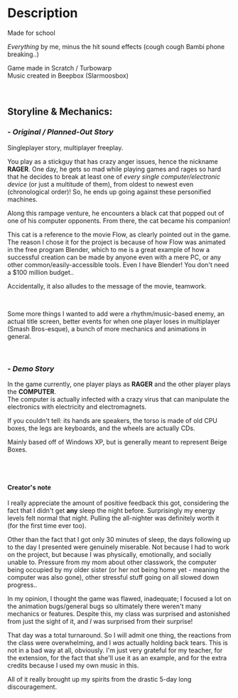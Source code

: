 # Description
Made for school

*Everything* by me, minus the hit sound effects (cough cough Bambi phone breaking..)

Game made in Scratch / Turbowarp\
Music created in Beepbox (Slarmoosbox)

<br>

## Storyline & Mechanics:
### - *Original / Planned-Out Story*
Singleplayer story, multiplayer freeplay.

You play as a stickguy that has crazy anger issues, hence the nickname **RAGER**. One day, he gets so mad while playing games and rages so hard that he decides to break at least one of *every single computer/electronic device* (or just a multitude of them), from oldest to newest even (chronological order)! So, he ends up going against these personified machines.

Along this rampage venture, he encounters a black cat that popped out of one of his computer opponents. From there, the cat became his companion!

This cat is a reference to the movie Flow, as clearly pointed out in the game. The reason I chose it for the project is because of how Flow was animated in the free program Blender, which to me is a great example of how a successful creation can be made by anyone even with a mere PC, or any other common/easily-accessible tools. Even I have Blender! You don't need a $100 million budget..

Accidentally, it also alludes to the message of the movie, teamwork.

<br>

Some more things I wanted to add were a rhythm/music-based enemy, an actual title screen, better events for when one player loses in multiplayer (Smash Bros-esque), a bunch of more mechanics and animations in general.

<br>

### - *Demo Story*
In the game currently, one player plays as **RAGER** and the other player plays the **COMPUTER**.\
The computer is actually infected with a crazy virus that can manipulate the electronics with electricity and electromagnets.

If you couldn't tell: its hands are speakers, the torso is made of old CPU boxes, the legs are keyboards, and the wheels are actually CDs.

Mainly based off of Windows XP, but is generally meant to represent Beige Boxes.

<br>

<br>


#### Creator's note
I really appreciate the amount of positive feedback this got, considering the fact that I didn't get **any** sleep the night before. Surprisingly my energy levels felt normal that night.
Pulling the all-nighter was definitely worth it (for the first time ever too).

Other than the fact that I got only 30 minutes of sleep, the days following up to the day I presented were genuinely miserable. Not because I had to work on the project, but because I was physically, emotionally, and socially unable to. Pressure from my mom about other classwork, the computer being occupied by my older sister (or her not being home yet - meaning the computer was also gone), other stressful stuff going on all slowed down progress..

In my opinion, I thought the game was flawed, inadequate; I focused a lot on the animation bugs/general bugs so ultimately there weren't many mechanics or features. Despite this, my class was surprised and astonished from just the sight of it, and *I* was surprised from their surprise!

That day was a total turnaround. So I will admit one thing, the reactions from the class were overwhelming, and I *was* actually holding back tears. This is not in a bad way at all, obviously. I'm just very grateful for my teacher, for the extension, for the fact that she'll use it as an example, and for the extra credits because I used my own music in this.

All of it really brought up my spirits from the drastic 5-day long discouragement.
